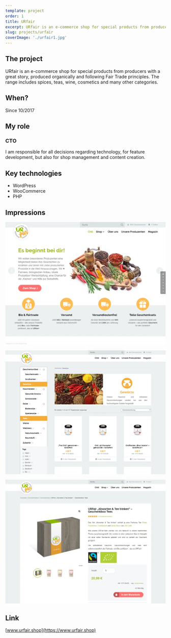 ```yaml
---
template: project
order: 1
title: URfair
excerpt: URfair is an e-commerce shop for special products from producers with a great story, produced organically and following Fair Trade principles.
slug: projects/urfair
coverImage: './urfair1.jpg'
---
```

## The project

URfair is an e-commerce shop for special products from producers with a great story, produced organically and following Fair Trade principles. The range includes spices, teas, wine, cosmetics and many other categories.

## When?

Since 10/2017

## My role

### CTO

I am responsible for all decisions regarding technology, for feature development, but also for shop management and content creation.

## Key technologies

* WordPress
* WooCommerce
* PHP

## Impressions

![URfair website screenshot](urfair1.jpg "URfair website screenshot")

![URfair website screenshot](urfair2.jpg "URfair website screenshot")

![URfair website screenshot](urfair3.jpg "URfair website screenshot")

## Link

[www.urfair.shop](https://www.urfair.shop)
